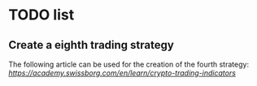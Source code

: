 # TODO list

## Create a eighth trading strategy
The following article can be used for the creation of the fourth strategy:  
*https://academy.swissborg.com/en/learn/crypto-trading-indicators*